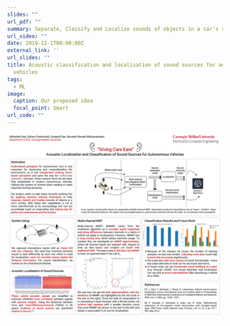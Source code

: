 ```yaml
---
slides: ""
url_pdf: ""
summary: Separate, Classify and Localize sounds of objects in a car’s vicinity.
url_video: ""
date: 2019-12-1T00:00:00Z
external_link: ''
url_slides: ""
title: Acoustic classification and localisation of sound sources for autonomous
  vehicles
tags:
  - ML
image:
  caption: Our proposed idea
  focal_point: Smart
url_code: ""
---
```



![](mlsp-project-poster.png)
